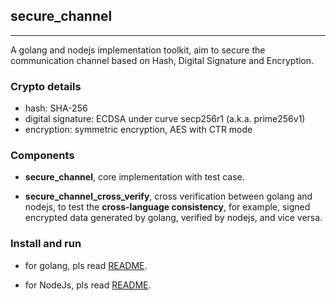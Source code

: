 
## secure_channel

------

A golang and nodejs implementation toolkit, aim to secure the communication channel based on Hash, Digital Signature and Encryption.

### Crypto details

+ hash: SHA-256
+ digital signature: ECDSA under curve secp256r1 (a.k.a. prime256v1)
+ encryption: symmetric encryption, AES with CTR mode

### Components

+ **secure_channel**, core implementation with test case.

+ **secure_channel_cross_verify**, cross verification between golang and nodejs, to test the **cross-language consistency**, for example, signed encrypted data generated by golang, verified by nodejs, and vice versa.


### Install and run

+ for golang, pls read [README](./golang/secure_channel/README.md).

+ for NodeJs, pls read [README](./nodejs/secure_channel/README.md).
